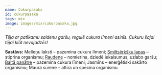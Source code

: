 ```yaml
---
name: Cukurpasaka
id: cukurpasaka
tags: mix
image: images/mix/cukurpasaka.jpg
---
```

*Tēja ar patīkamu saldenu garšu, regulē cukura līmeni asinīs. Cukuru šajai tējai klāt nevajadzēs!*

**Sastāvs:** 
Melleņu laksti – pazemina cukura līmeni;
<a href="https://www.danga.lv/mono/#smiltserksu_lapas">Smiltsērkšķu lapas</a> – stiprina organismu;
<a href="https://www.danga.lv/mono/#raudene">Raudene</a> – nomierina, dziedē iekaisumus, uzlabo garšu;
<a href="https://www.danga.lv/mono/#balta_panatre">Baltā panātre</a> – pazemina cukura līmeni;
Jasmīns – enerģētiski sakārto organismu;
Maura sūrene – attīra un spēcina organismu.